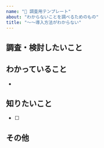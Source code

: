 ```yaml
---
name: "🔎 調査用テンプレート"
about: "わからないことを調べるためのもの"
title: "〜〜導入方法がわからない"
---
```


## 調査・検討したいこと
<!-- Labelを自動で登録する方法を知りたい -->

## わかっていること
<!-- GitHubActionsで使えるらしい -->
- 

## 知りたいこと
- [ ] 

## その他